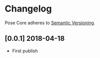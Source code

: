 # Changelog

Pose Core adheres to [Semantic Versioning](http://semver.org/).

## [0.0.1] 2018-04-18

- First publish
